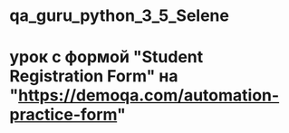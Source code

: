 # qa_guru_python_3_5_Selene
# урок с формой "Student Registration Form" на "https://demoqa.com/automation-practice-form"
